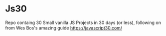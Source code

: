# Js30
Repo containg 30 Small vanilla JS Projects in 30 days (or less), following on from Wes Bos's amazing guide https://javascript30.com/
